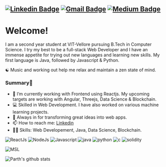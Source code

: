 [![Linkedin Badge](https://img.shields.io/badge/-parthsharma-blue?style=flat-square&logo=Linkedin&logoColor=white&link=https://www.linkedin.com/in/parth-sharma-59a5851aa/)](https://www.linkedin.com/in/parth-sharma-59a5851aa/)
[![Gmail Badge](https://img.shields.io/badge/-parthsharmabareilly@gmail.com-c14438?style=flat-square&logo=Gmail&logoColor=white&link=mailto:parthsharmabareilly@gmail.com)](mailto:parthsharmabareilly@gmail.com)
[![Medium Badge](https://img.shields.io/badge/-parthsharma-black?style=flat-square&logo=Medium&logoColor=white&link=https://www.medium.com/@parth-sharma)](https://medium.com/@parth-sharma)
---

# Welcome!
I am a second year student at VIT-Vellore pursuing B.Tech in Computer Science. I try my best to be a full-stack Web Developer and I have an immense appetite for trying out new languages and learning new skills. My first language is Java, followed by Javascript & Python. 

☯️ Music and working out help me relax and maintain a zen state of mind.

### Summary👋
- 🔭 I’m currently working with Frontend using Reactjs. My upcoming targets are working with Angular, Threejs, Data Science & Blockchain.
- 💻 Skilled in Web Development. I have also worked on various machine learning projects.
- 🕺 Always in for transforming great ideas into web apps.
- 📫 How to reach me: [Linkedin](https://www.linkedin.com/in/parth-sharma-59a5851aa/)
- 👨‍💻 Skills: Web Developement, Java, Data Science, Blockchain.

![ReactJs](http://img.shields.io/static/v1?logo=React&label=&message=Reactjs&style=flat-square&color=black)
![NodeJs](http://img.shields.io/static/v1?logo=Node.js&label=&message=Node.js&style=flat-square&color=beige)
![Javascript](http://img.shields.io/static/v1?logo=Javascript&label=&message=Javascript&style=flat-square&color=orange)
![java](http://img.shields.io/static/v1?logo=java&label=&message=Java&style=flat-square&color=red)
![python](http://img.shields.io/static/v1?logo=python&label=&message=Python&style=flat-square&color=lightblue)
![c](http://img.shields.io/static/v1?logo=c&label=&message=C&style=flat-square&color=blue)
![solidity](http://img.shields.io/static/v1?logo=solidity&label=&message=Solidity&style=flat-square&color=black)

![MSL](https://github-readme-stats.vercel.app/api/top-langs/?username=parthsharma1410&layout=compact&hide_border=false&title_color=ffffff&text_color=daf7dc&icon_color=bb2acf&bg_color=191919)

![Parth's github stats](https://github-readme-stats.vercel.app/api?username=parthsharma1410&&show_icons=true&hide_border=false&title_color=ffffff&text_color=daf7dc&icon_color=bb2acf&bg_color=191919)

